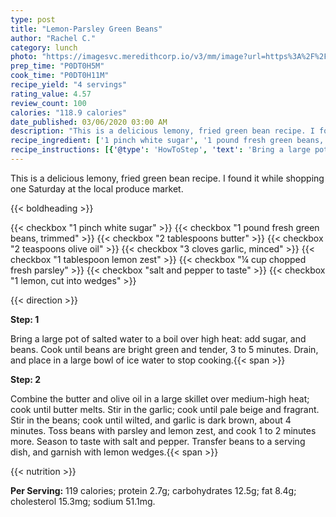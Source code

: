 ```yaml
---
type: post
title: "Lemon-Parsley Green Beans"
author: "Rachel C."
category: lunch
photo: "https://imagesvc.meredithcorp.io/v3/mm/image?url=https%3A%2F%2Fimages.media-allrecipes.com%2Fuserphotos%2F3581150.jpg"
prep_time: "P0DT0H5M"
cook_time: "P0DT0H11M"
recipe_yield: "4 servings"
rating_value: 4.57
review_count: 100
calories: "118.9 calories"
date_published: 03/06/2020 03:00 AM
description: "This is a delicious lemony, fried green bean recipe. I found it while shopping one Saturday at the local produce market."
recipe_ingredient: ['1 pinch white sugar', '1 pound fresh green beans, trimmed', '2 tablespoons butter', '2 teaspoons olive oil', '3 cloves garlic, minced', '1 tablespoon lemon zest', '¼ cup chopped fresh parsley', 'salt and pepper to taste', '1 lemon, cut into wedges']
recipe_instructions: [{'@type': 'HowToStep', 'text': 'Bring a large pot of salted water to a boil over high heat: add sugar, and beans. Cook until beans are bright green and tender, 3 to 5 minutes. Drain, and place in a large bowl of ice water to stop cooking.\n'}, {'@type': 'HowToStep', 'text': 'Combine the butter and olive oil in a large skillet over medium-high heat; cook until butter melts. Stir in the garlic; cook until pale beige and fragrant. Stir in the beans; cook until wilted, and garlic is dark brown, about 4 minutes. Toss beans with parsley and lemon zest, and cook 1 to 2 minutes more. Season to taste with salt and pepper. Transfer beans to a serving dish, and garnish with lemon wedges.\n'}]
---
```


This is a delicious lemony, fried green bean recipe. I found it while shopping one Saturday at the local produce market. 

{{< boldheading >}}

{{< checkbox "1 pinch white sugar" >}}
{{< checkbox "1 pound fresh green beans, trimmed" >}}
{{< checkbox "2 tablespoons butter" >}}
{{< checkbox "2 teaspoons olive oil" >}}
{{< checkbox "3 cloves garlic, minced" >}}
{{< checkbox "1 tablespoon lemon zest" >}}
{{< checkbox "¼ cup chopped fresh parsley" >}}
{{< checkbox "salt and pepper to taste" >}}
{{< checkbox "1  lemon, cut into wedges" >}}


{{< direction >}}

**Step: 1**

Bring a large pot of salted water to a boil over high heat: add sugar, and beans. Cook until beans are bright green and tender, 3 to 5 minutes. Drain, and place in a large bowl of ice water to stop cooking.{{< span >}}

**Step: 2**

Combine the butter and olive oil in a large skillet over medium-high heat; cook until butter melts. Stir in the garlic; cook until pale beige and fragrant. Stir in the beans; cook until wilted, and garlic is dark brown, about 4 minutes. Toss beans with parsley and lemon zest, and cook 1 to 2 minutes more. Season to taste with salt and pepper. Transfer beans to a serving dish, and garnish with lemon wedges.{{< span >}}

{{< nutrition >}}

**Per Serving:** 119 calories; protein 2.7g; carbohydrates 12.5g; fat 8.4g; cholesterol 15.3mg; sodium 51.1mg.